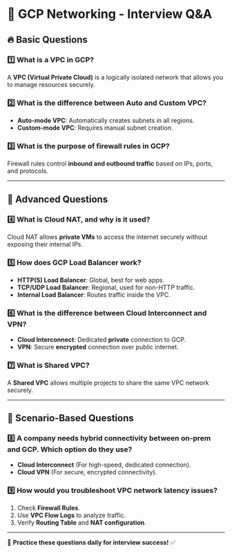 # 🎯 GCP Networking - Interview Q&A

## 🔥 Basic Questions

### 1️⃣ What is a VPC in GCP?
A **VPC (Virtual Private Cloud)** is a logically isolated network that allows you to manage resources securely.

### 2️⃣ What is the difference between Auto and Custom VPC?
- **Auto-mode VPC**: Automatically creates subnets in all regions.
- **Custom-mode VPC**: Requires manual subnet creation.

### 3️⃣ What is the purpose of firewall rules in GCP?
Firewall rules control **inbound and outbound traffic** based on IPs, ports, and protocols.

---

## 🚀 Advanced Questions

### 4️⃣ What is Cloud NAT, and why is it used?
Cloud NAT allows **private VMs** to access the internet securely without exposing their internal IPs.

### 5️⃣ How does GCP Load Balancer work?
- **HTTP(S) Load Balancer**: Global, best for web apps.
- **TCP/UDP Load Balancer**: Regional, used for non-HTTP traffic.
- **Internal Load Balancer**: Routes traffic inside the VPC.

### 6️⃣ What is the difference between Cloud Interconnect and VPN?
- **Cloud Interconnect**: Dedicated **private** connection to GCP.
- **VPN**: Secure **encrypted** connection over public internet.

### 7️⃣ What is Shared VPC?
A **Shared VPC** allows multiple projects to share the same VPC network securely.

---

## 🎯 Scenario-Based Questions
### 8️⃣ A company needs hybrid connectivity between on-prem and GCP. Which option do they use?
- **Cloud Interconnect** (For high-speed, dedicated connection).
- **Cloud VPN** (For secure, encrypted connectivity).

### 9️⃣ How would you troubleshoot VPC network latency issues?
1. Check **Firewall Rules**.
2. Use **VPC Flow Logs** to analyze traffic.
3. Verify **Routing Table** and **NAT configuration**.

---

🚀 **Practice these questions daily for interview success!** ✅
